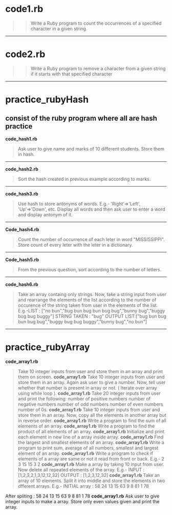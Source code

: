# code1.rb #

>>Write a Ruby program to count the occurrences of a specified character in a given string. 
----
# code2.rb #

>>Write a Ruby program to remove a character from a given string if it starts with that specified character 
----
# practice_rubyHash #

## consist of the ruby program where all are hash practice ##
**code_hash1.rb** 
>Ask user to give name and marks of 10 different students. Store them in hash.
----
**code_hash2.rb** 
>Sort the hash created in previous example according to marks.
----
**code_hash3.rb**
>Use hash to store antonyms of words. E.g.- 'Right'=>'Left', 'Up'=>'Down', etc. Display all words and then ask user to enter a word and display antonym of it.
----
**Code_hash4.rb** 
>Count the number of occurrence of each leter in word "MISSISSIPPI". Store count of every leter with the leter in a dictionary.
----
**Code_hash5.rb** 
>From the previous question, sort according to the number of letters.
----
**code_hash6.rb** 
>Take an array containg only strings. Now, take a string input from user and rearrange the elements of the list according to the number of occurence of the string taken from user in the elements of the list.
E.g.-LIST : ["no bun","bug bun bug bun bug bug","bunny bug","buggy bug bug buggy"]
STRING TAKEN : "bug"
OUTPUT LIST:["bug bun bug bun bug bug","buggy bug bug buggy","bunny bug","no bun"]
----
# practice_rubyArray #
**code_array1.rb**
>Take 10 integer inputs from user and store them in an array and print them on screen.
**code_array1.rb**
Take 10 integer inputs from user and store them in an array. Again ask user to give a number. Now, tell user whether that number is present in array or not.
( Iterate over array using while loop ).
**code_array1.rb**
Take 20 integer inputs from user and print the following:
number of positive numbers
number of negative numbers
number of odd numbers
number of even numbers
number of 0s.
**code_array1.rb**
Take 10 integer inputs from user and store them in an array. Now, copy all the elements in another array but in reverse order.
**code_array1.rb**
Write a program to find the sum of all elements of an array.
**code_array1.rb**
Write a program to find the product of all elements of an array.
**code_array1.rb**
Initialize and print each element in new line of a array inside array.
**code_array1.rb**
Find the largest and smallest elements of an array.
**code_array1.rb**
Write a program to print sum, average of all numbers, smallest and largest element of an array.
**code_array1.rb**
Write a program to check if elements of a array are same or not it read from front or back. E.g.-
2	3	15	15	3	2
**code_array1.rb**
Make a array by taking 10 input from user. Now delete all repeated elements of the array.
E.g.-
INPUT : [1,2,3,2,1,3,12,12,32]
OUTPUT : [1,2,3,12,32]
**code_array1.rb**
Take an array of 10 elements. Split it into middle and store the elements in two dfferent arrays. E.g.-
INITIAL array :
58	24	13	15	63	9	8	81	1	78

After spliting :
58	24	13	15	63
9	8	81	1	78
**code_array1.rb**
Ask user to give integer inputs to make a array. Store only even values given and print the array.
